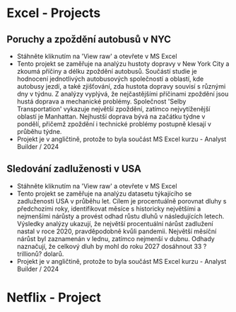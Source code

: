 # Excel - Projects
## Poruchy a zpoždění autobusů v NYC
 - Stáhněte kliknutím na 'View raw' a otevřete v MS Excel
 - Tento projekt se zaměřuje na analýzu hustoty dopravy v New York City a zkoumá příčiny a délku zpoždění autobusů. Součástí studie je hodnocení jednotlivých autobusových společností a oblastí, kde autobusy jezdí, a také zjišťování, zda hustota dopravy souvisí s různými dny v týdnu.
Z analýzy vyplývá, že nejčastějšími příčinami zpoždění jsou hustá doprava a mechanické problémy. Společnost 'Selby Transportation' vykazuje největší zpoždění, zatímco nejvytíženější oblastí je Manhattan. Nejhustší doprava bývá na začátku týdne v pondělí, přičemž zpoždění i technické problémy postupně klesají v průběhu týdne.
 - Projekt je v angličtině, protože to byla součást MS Excel kurzu - Analyst Builder / 2024
## Sledování zadluženosti v USA
 - Stáhněte kliknutím na 'View raw' a otevřete v MS Excel
 - Tento projekt se zaměřuje na analýzu datasetu týkajícího se zadluženosti USA v průběhu let. Cílem je procentuálně porovnat dluhy s předchozími roky, identifikovat měsíce s historicky největšími a nejmenšími nárůsty a provést odhad růstu dluhů v následujících letech.
Výsledky analýzy ukazují, že největší procentuální nárůst zadlužení nastal v roce 2020, pravděpodobně kvůli pandemii. Největší měsíční nárůst byl zaznamenán v lednu, zatímco nejmenší v dubnu. Odhady naznačují, že celkový dluh by mohl do roku 2027 dosáhnout 33 ?trillionů? dolarů.
 - Projekt je v angličtině, protože to byla součást MS Excel kurzu - Analyst Builder / 2024

# Netflix - Project
